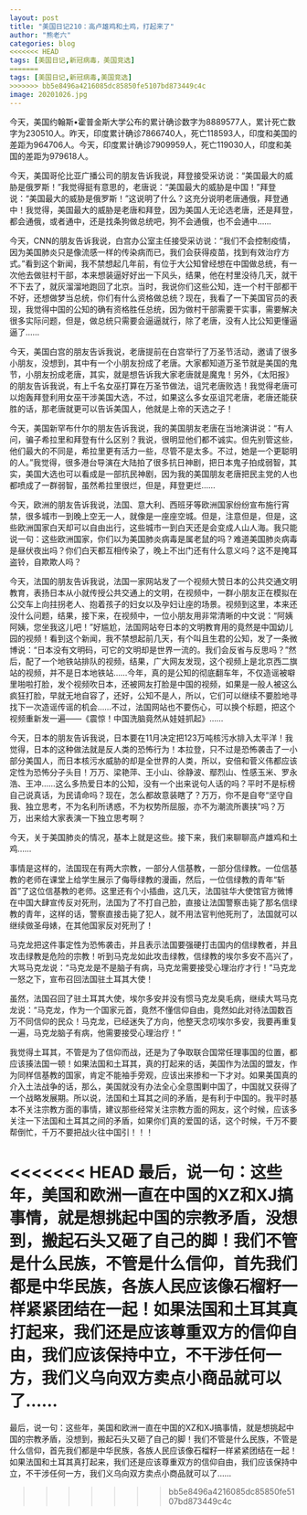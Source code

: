 ```yaml
---
layout: post
title: "美国日记210：高卢雄鸡和土鸡，打起来了"
author: "熊老六"
categories: blog
<<<<<<< HEAD
tags: [美国日记,新冠病毒，美国竞选]
=======
tags: [美国日记,新冠病毒,美国竞选]
>>>>>>> bb5e8496a4216085dc85850fe5107bd873449c4c
image: 20201026.jpg
---
```

​​今天，美国约翰斯•霍普金斯大学公布的累计确诊数字为8889577人，累计死亡数字为230510人。昨天，印度累计确诊7866740人，死亡118593人，印度和美国的差距为964706人。今天，印度累计确诊7909959人，死亡119030人，印度和美国的差距为979618人。

今天，美国哥伦比亚广播公司的朋友告诉我说，拜登接受采访说：“美国最大的威胁是俄罗斯！”我觉得挺有意思的，老唐说：“美国最大的威胁是中国！”拜登说：“美国最大的威胁是俄罗斯！”这说明了什么？这充分说明老唐通俄，拜登通中！我觉得，美国最大的威胁是老唐和拜登，因为美国人无论选老唐，还是拜登，都会通俄，或者通中，还是找条狗做总统吧，狗不会通俄，也不会通中……

今天，CNN的朋友告诉我说，白宫办公室主任接受采访说：“我们不会控制疫情，因为美国肺炎只是像流感一样的传染病而已，我们会获得疫苗，找到有效治疗方式。”看到这个新闻，我不禁想起几年前，有位于大公知曾经想在中国做总统，有一次他去做驻村干部，本来想装逼好好出一下风头，结果，他在村里没待几天，就干不下去了，就灰溜溜地跑回了北京。当时，我说你们这些公知，连一个村干部都干不好，还想做梦当总统，你们有什么资格做总统？现在，我看了一下美国官员的表现，我觉得中国的公知的确有资格胜任总统，因为做村干部需要干实事，需要解决很多实际问题，但是，做总统只需要会逼逼就行，除了老唐，没有人比公知更懂逼逼了……

今天，美国白宫的朋友告诉我说，老唐提前在白宫举行了万圣节活动，邀请了很多小朋友，没想到，其中有一个小朋友扮成了老唐。大家都知道万圣节就是美国的鬼节，小朋友扮成老唐，其实，就是想告诉我大家老唐就是魔鬼！另外，《太阳报》的朋友告诉我说，有上千名女巫打算在万圣节做法，诅咒老唐败选！我觉得老唐可以炮轰拜登利用女巫干涉美国大选，不过，如果这么多女巫诅咒老唐，老唐还能获胜的话，那老唐就更可以告诉美国人，他就是上帝的天选之子！

今天，美国新罕布什尔的朋友告诉我说，我的美国朋友老唐在当地演讲说：“有人问，骗子希拉里和拜登有什么区别？我说，很明显他们都不诚实。但先别管这些，他们最大的不同是，希拉里更有活力一些，尽管不是太多。不过，她是一个更聪明的人。”我觉得，很多港台导演在大陆拍了很多抗日神剧，把日本鬼子拍成弱智，其实，美国大选也可以看成是一部抗民神剧，因为我的美国朋友老唐把民主党的人也都喷成了一群弱智，虽然希拉里很烂，但是，拜登更烂……

今天，欧洲的朋友告诉我说，法国、意大利、西班牙等欧洲国家纷纷宣布施行宵禁，很多城市一到晚上空无一人，就像是一座座空城。但是，注意但是，但是，这些欧洲国家白天却可以自由出行，这些城市一到白天还是会变成人山人海。我只能说一句：这些欧洲国家，你们以为美国肺炎病毒是属老鼠的吗？难道美国肺炎病毒是昼伏夜出吗？你们白天都互相传染了，晚上不出门还有什么意义吗？这不是掩耳盗铃，自欺欺人吗？

今天，法国的朋友告诉我说，法国一家网站发了一个视频大赞日本的公共交通文明教育，表扬日本从小就传授公共交通上的文明，在视频中，一群小朋友正在模拟在公交车上向拄拐老人、抱着孩子的妇女以及孕妇让座的场景。视频到这里，本来还没什么问题，结果，接下来，在视频中，一位小朋友用非常清晰的中文说：“阿姨阿姨，您坐我这儿吧！”好尴尬，法国网站夸日本的文明教育用的竟然是中国幼儿园的视频！看到这个新闻，我不禁想起前几天，有个叫且生君的公知，发了一条微博说：“日本没有文明码，可它的文明却是世界一流的。我们会反省与反思吗？”然后，配了一个地铁站排队的视频，结果，广大网友发现，这个视频上是北京西二旗站的视频，并不是日本地铁站……今年，真的是公知的彻底翻车年，不仅造谣被噼里啪啦打脸，发个视频吹日本，还被网友打脸是中国的视频，如果是一般人被这么疯狂打脸，早就无地自容了，还好，公知不是人，所以，它们可以继续不要脸地寻找下一次造谣传谣的机会……不过，法国网站也不要伤心，可以换个标题，把这个视频重新发一遍——《震惊！中国洗脑竟然从娃娃抓起》……

今天，日本的朋友告诉我说，日本要在11月决定把123万吨核污水排入太平洋！我觉得，日本的这种做法就是反人类的恐怖行为！本拉登，只不过是恐怖袭击了一小部分美国人，而日本核污水威胁的却是全世界的人类，所以，安倍和菅义伟都应该定性为恐怖分子头目！万万、梁艳萍、王小山、徐静波、鄢烈山、性感玉米、罗永浩、王冲……这么多热爱日本的公知，没有一个出来说句人话的吗？平时不是标榜自己说真话，为民请命吗？现在，怎么都故意装瞎了？万万，你不是自夸“坚守自我、独立思考，不为名利所诱惑，不为权势所屈服，亦不为潮流所裹挟”吗？万万，出来给大家表演一下独立思考啊？

今天，关于美国肺炎的情况，基本上就是这些。接下来，我们来聊聊高卢雄鸡和土鸡…… 

事情是这样的，法国现在有两大宗教，一部分人信基教，一部分信绿教。一位信基教的老师在课堂上给学生展示了侮辱绿教的漫画，然后，一位信绿教的青年“斩首”了这位信基教的老师。这里还有个小插曲，这几天，法国驻华大使馆官方微博在中国大肆宣传反对死刑，法国为了不打自己脸，直接让法国警察击毙了那名信绿教的青年，这样的话，警察直接击毙了犯人，就不用法官判他死刑了，法国就可以继续做圣母婊，在其他国家反对死刑了！

马克龙把这件事定性为恐怖袭击，并且表示法国要强硬打击国内的信绿教者，并且攻击绿教是危险的宗教！听到马克龙如此攻击绿教，信绿教的埃尔多安不高兴了，大骂马克龙说：“马克龙是不是脑子有病，马克龙需要接受心理治疗才行！”马克龙一怒之下，宣布召回法国驻土耳其大使！

虽然，法国召回了驻土耳其大使，埃尔多安并没有惯马克龙臭毛病，继续大骂马克龙说：“马克龙，作为一个国家元首，竟然不懂信仰自由，竟然如此对待法国数百万不同信仰的民众！马克龙，已经迷失了方向，他整天念叨埃尔多安，我要再重复一遍，马克龙脑子有病，他需要接受心理治疗！”

我觉得土耳其，不管是为了信仰而战，还是为了争取联合国常任理事国的位置，都应该揍法国一顿！如果法国和土耳其，真的打起来的话，美国作为法国的盟友，作为同样信基教的国家，肯定不能袖手旁观，应该出来掺和一下才对。如果美国真的介入土法战争的话，那么，美国就没有办法全心全意围剿中国了，中国就又获得了一个战略发展期。所以说，法国和土耳其之间的矛盾，是有利于中国的。我平时基本不关注宗教方面的事情，建议那些经常关注宗教方面的网友，这个时候，应该多关注一下法国和土耳其之间的矛盾，如果你们真的爱国的话，这个时候，千万不要帮倒忙，千万不要把战火往中国引！！！

<<<<<<< HEAD
最后，说一句：这些年，美国和欧洲一直在中国的XZ和XJ搞事情，就是想挑起中国的宗教矛盾，没想到，搬起石头又砸了自己的脚！我们不管是什么民族，不管是什么信仰，首先我们都是中华民族，各族人民应该像石榴籽一样紧紧团结在一起！如果法国和土耳其真打起来，我们还是应该尊重双方的信仰自由，我们应该保持中立，不干涉任何一方，我们义乌向双方卖点小商品就可以了……​​​​
=======
最后，说一句：这些年，美国和欧洲一直在中国的XZ和XJ搞事情，就是想挑起中国的宗教矛盾，没想到，搬起石头又砸了自己的脚！我们不管是什么民族，不管是什么信仰，首先我们都是中华民族，各族人民应该像石榴籽一样紧紧团结在一起！如果法国和土耳其真打起来，我们还是应该尊重双方的信仰自由，我们应该保持中立，不干涉任何一方，我们义乌向双方卖点小商品就可以了……​​​​
>>>>>>> bb5e8496a4216085dc85850fe5107bd873449c4c
